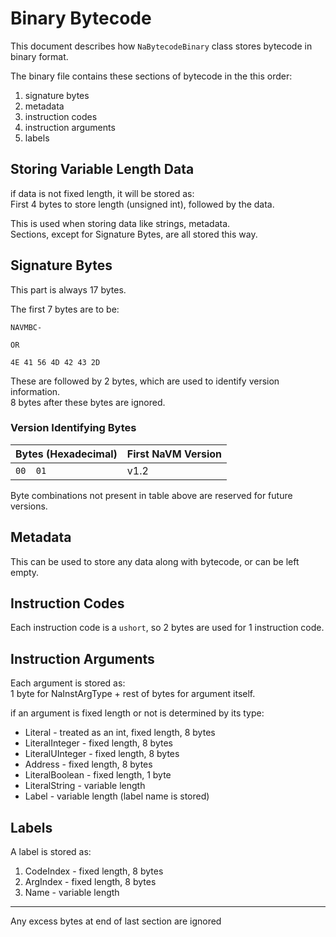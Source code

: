 # Binary Bytecode
This document describes how `NaBytecodeBinary` class stores bytecode in binary format.

The binary file contains these sections of bytecode in the this order:

1. signature bytes
2. metadata
3. instruction codes
4. instruction arguments
5. labels

## Storing Variable Length Data
if data is not fixed length, it will be stored as:  
First 4 bytes to store length (unsigned int), followed by the data.  
  
This is used when storing data like strings, metadata.  
Sections, except for Signature Bytes, are all stored this way.

## Signature Bytes
This part is always 17 bytes.  

The first 7 bytes are to be:
```
NAVMBC-

OR

4E 41 56 4D 42 43 2D
```
These are followed by 2 bytes, which are used to identify version information.  
8 bytes after these bytes are ignored.

### Version Identifying Bytes

|	Bytes (Hexadecimal)	|	First NaVM Version	|
| --------------------- | --------------------- |
| 		`00  01`		| 		v1.2			|

Byte combinations not present in table above are reserved for future versions.

## Metadata
This can be used to store any data along with bytecode, or can be left empty.

## Instruction Codes
Each instruction code is a `ushort`, so 2 bytes are used for 1 instruction code.

## Instruction Arguments
Each argument is stored as:  
1 byte for NaInstArgType + rest of bytes for argument itself.  

if an argument is fixed length or not is determined by its type:  

* Literal - treated as an int, fixed length, 8 bytes
* LiteralInteger - fixed length, 8 bytes
* LiteralUInteger - fixed length, 8 bytes
* Address - fixed length, 8 bytes
* LiteralBoolean - fixed length, 1 byte
* LiteralString - variable length
* Label - variable length (label name is stored)

## Labels
A label is stored as:  

1. CodeIndex - fixed length, 8 bytes
2. ArgIndex - fixed length, 8 bytes
3. Name - variable length

---

Any excess bytes at end of last section are ignored